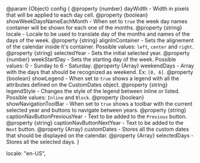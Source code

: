 @param {Object} config {
      @property {number}  dayWidth - Width in pixels that will be applied to each day cell.
      @property {boolean} showWeekDaysNameEachMonth - When set to `true` the week day names container will be shown for each one of the months.
      @property {string}  locale - Locale to be used to translate day of the months and names of the days of the week.
      @property {string}  alignInContainer - Sets the alignement of the calendar inside it's container. Possible values: `left`, `center` and `right`.
      @property {string}  selectedYear - Sets the initial selected year.
      @property {number}  weekStartDay - Sets the starting day of the week. Possible values: 0 - Sunday to 6 - Saturday.
      @property {Array}   weekendDays - Array with the days that should be recognized as weekend. Ex: `[0, 6]`.
      @property {boolean} showLegend - When set to `true` shows a legend with all the attributes defined on the CustomDates object.
      @property {string}  legendStyle - Changes the style of the legend between inline or listed. Possible values: `Inline` and `Block`.
      @property {boolean} showNavigationToolBar - When set to `true` shows a toolbar with the current selected year and buttons to navigate between years.
      @property {string}  captionNavButtonPreviousYear - Text to be added to the `Previous` button.
      @property {string}  captionNavButtonNextYear - Text to be added to the `Next` button.
      @property {Array}   customDates - Stores all the custom dates that should be displayed on the calendar.
      @property {Array}   selectedDays - Stores all the selected days.
}


  locale: "en-US",
